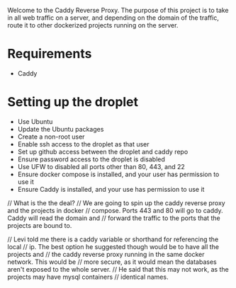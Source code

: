 Welcome to the Caddy Reverse Proxy.
The purpose of this project is to take in all web traffic on a server, and
depending on the domain of the traffic, route it to other dockerized projects
running on the server.

# Requirements
- Caddy

# Setting up the droplet
- Use Ubuntu
- Update the Ubuntu packages
- Create a non-root user
- Enable ssh access to the droplet as that user
- Set up github access between the droplet and caddy repo
- Ensure password access to the droplet is disabled
- Use UFW to disabled all ports other than 80, 443, and 22
- Ensure docker compose is installed, and your user has permission to use it
- Ensure Caddy is installed, and your use has permission to use it


// What is the the deal?
// We are going to spin up the caddy reverse proxy and the projects in docker
// compose. Ports 443 and 80 will go to caddy. Caddy will read the domain and
// forward the traffic to the ports that the projects are bound to.

// Levi told me there is a caddy variable or shorthand for referencing the local
// ip. The best option he suggested though would be to have all the projects and
// the caddy reverse proxy running in the same docker network. This would be 
// more secure, as it would mean the databases aren't exposed to the whole server.
// He said that this may not work, as the projects may have mysql containers 
// identical names.
